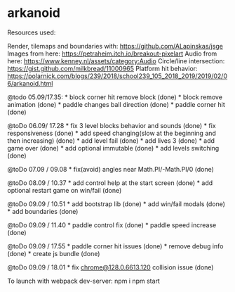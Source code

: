# arkanoid

Resources used:

Render, tilemaps and boundaries with: https://github.com/ALapinskas/jsge 
Images from here: https://petraheim.itch.io/breakout-pixelart
Audio from here: https://www.kenney.nl/assets/category:Audio
Circle/line intersection: https://gist.github.com/milkbread/11000965
Platform hit behavior: https://polarnick.com/blogs/239/2018/school239_105_2018_2019/2019/02/06/arkanoid.html

@todo 05.09/17.35:
    * block corner hit remove block (done)
    * block remove animation (done)
    * paddle changes ball direction (done)
    * paddle corner hit (done)

@toDo 06.09/ 17.28
    * fix 3 level blocks behavior and sounds (done)
    * fix responsiveness (done)
    * add speed changing(slow at the beginning and then increasing) (done)
    * add level fail (done)
    * add lives 3 (done)
    * add game over (done)
    * add optional immutable (done)
    * add levels switching (done)

@toDo 07.09 / 09.08
    * fix(avoid) angles near Math.PI/-Math.PI/0 (done)

@toDo 08.09 / 10.37
    * add control help at the start screen (done)
    * add optional restart game on win/fail (done)

@toDo 09.09 / 10.51
    * add bootstrap lib (done)
    * add win/fail modals (done)
    * add boundaries (done)

@toDo 09.09 / 11.40 
    * paddle control fix (done)
    * paddle speed increase (done)

@toDo 09.09 / 17.55
    * paddle corner hit issues (done)
    * remove debug info (done)
    * create js bundle (done)

@toDo 09.09 / 18.01
    * fix chrome@128.0.6613.120 collision issue (done)


To launch with webpack dev-server:
npm i
npm start